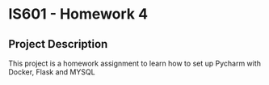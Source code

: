 # __IS601 - Homework 4__

## __Project Description__

This project is a homework assignment to learn how to set up Pycharm with Docker, Flask and MYSQL